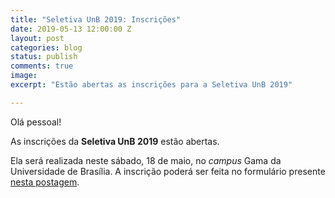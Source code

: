 ```yaml
---
title: "Seletiva UnB 2019: Inscrições"
date: 2019-05-13 12:00:00 Z
layout: post
categories: blog
status: publish
comments: true
image:
excerpt: "Estão abertas as inscrições para a Seletiva UnB 2019"

---
```



Olá pessoal!

As inscrições da **Seletiva UnB 2019** estão abertas.

Ela será realizada neste sábado, 18 de maio, no *campus* Gama da Universidade de Brasília.
A inscrição poderá ser feita no formulário presente [nesta postagem](http://codeforces.com/group/btcK4I5D5f/blog/entry/4280).

